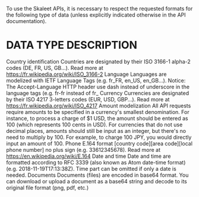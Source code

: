 To use the Skaleet APIs, it is necessary to respect the requested formats for the following type of data (unless explicitly indicated otherwise in the API documentation).

# DATA TYPE	DESCRIPTION

Country identification	Countries are designated by their ISO 3166-1 alpha-2 codes (DE, FR, US, GB...).
Read more at https://fr.wikipedia.org/wiki/ISO_3166-2
Language	Languages are modelized with IETF Language Tags (e.g. fr_FR, en_US, en_GB...).
Notice: The Accept-Language HTTP header use dash instead of underscore in the language tags (e.g. fr-fr instead of fr_
Currency	Currencies are designated by their ISO 4217 3-letters codes (EUR, USD, GBP...).
Read more at https://fr.wikipedia.org/wiki/ISO_4217
Amount modelization	All API requests require amounts to be specified in a currency's smallest denomination. For instance, to process a charge of $1 USD, the amount should be entered as 100 (which represents 100 cents in USD). For currencies that do not use decimal places, amounts should still be input as an integer, but there's no need to multiply by 100. For example, to charge 100 JPY, you would directly input an amount of 100.
Phone	E.164 format [country code][area code][local phone number] no plus sign (e.g. 33612345678).
Read more at https://en.wikipedia.org/wiki/E.164
Date and time	Date and time are formatted according to RFC 3339 (also known as Atom date-time format) (e.g. 2018-11-19T17:13:38Z). Time part can be omitted if only a date is needed.
Documents	Documents (files) are encoded in base64 format. You can download or upload a document as a base64 string and decode to its original file format (png, pdf, etc.)

